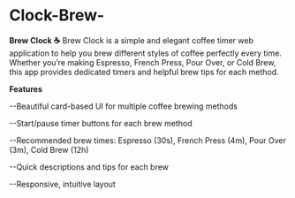 # Clock-Brew-
**Brew Clock ☕️**
Brew Clock is a simple and elegant coffee timer web application to help you brew different styles of coffee perfectly every time. Whether you’re making Espresso, French Press, Pour Over, or Cold Brew, this app provides dedicated timers and helpful brew tips for each method.

**Features**

--Beautiful card-based UI for multiple coffee brewing methods

--Start/pause timer buttons for each brew method

--Recommended brew times: Espresso (30s), French Press (4m), Pour Over (3m), Cold Brew (12h)

--Quick descriptions and tips for each brew

--Responsive, intuitive layout
